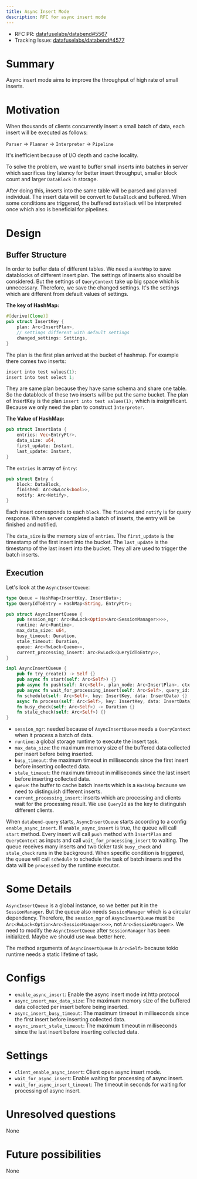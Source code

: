 ```yaml
---
title: Async Insert Mode
description: RFC for async insert mode
---
```


- RFC PR: [datafuselabs/databend#5567](https://github.com/datafuselabs/databend/pull/5567)
- Tracking Issue: [datafuselabs/databend#4577](https://github.com/datafuselabs/databend/issues/4577)

# Summary

Async insert mode aims to improve the throughput of high rate of small inserts.

# Motivation

When thousands of clients concurrently insert a small batch of data, each insert will be executed as follows:

`Parser` -> `Planner` -> `Interpreter` -> `Pipeline`

It's inefficient because of I/O depth and cache locality.

To solve the problem, we want to buffer small inserts into batches in server which sacrifices tiny latency for better insert throughput, smaller block count and larger `DataBlock` in storage.

After doing this, inserts into the same table will be parsed and planned individual. The insert data will be convert to `DataBlock` and buffered. When some conditions are triggered, the buffered `DataBlock` will be interpreted once which also is beneficial for pipelines.

# Design

## Buffer Structure
In order to buffer data of different tables. We need a `HashMap` to save datablocks of different insert plan. The settings of inserts also should be considered. But the settings of `QueryContext` take up big space which is unnecessary. Therefore, we save the changed settings. It's the settings which are different from default values of settings.

**The key of HashMap:**

```rust
#[derive(Clone)]
pub struct InsertKey {
    plan: Arc<InsertPlan>,
    // settings different with default settings
    changed_settings: Settings,
}
```

The plan is the first plan arrived at the bucket of hashmap. For example there comes two inserts:

```rust
insert into test values(1);
insert into test select 1;
```

They are same plan because they have same schema and share one table. So the datablock of these two inserts will be put the same bucket. The plan of InsertKey is the plan `insert into test values(1);` which is insignificant. Because we only need the plan to construct `Interpreter`.

**The Value of HashMap:**

```rust
pub struct InsertData {
    entries: Vec<EntryPtr>,
    data_size: u64,
    first_update: Instant,
    last_update: Instant,
}
```

The `entries` is array of `Entry`:

```rust
pub struct Entry {
    block: DataBlock,
    finished: Arc<RwLock<bool>>,
    notify: Arc<Notify>,
}
```

Each insert corresponds to each `block`. The `finished` and `notify` is for query response. When server completed a batch of inserts, the entry will be finished and notified.

The `data_size` is the memory size of `entries`. The `first_update` is the timestamp of the first insert into the bucket. The `last_update` is the timestamp of the last insert into the bucket. They all are used to trigger the batch inserts.

## Execution

Let's look at the `AsyncInsertQueue`:

```rust
type Queue = HashMap<InsertKey, InsertData>;
type QueryIdToEntry = HashMap<String, EntryPtr>;

pub struct AsyncInsertQueue {
    pub session_mgr: Arc<RwLock<Option<Arc<SessionManager>>>>,
    runtime: Arc<Runtime>,
    max_data_size: u64,
    busy_timeout: Duration,
    stale_timeout: Duration,
    queue: Arc<RwLock<Queue>>,
    current_processing_insert: Arc<RwLock<QueryIdToEntry>>,
}

impl AsyncInsertQueue {
    pub fn try_create() -> Self {}
    pub async fn start(self: Arc<Self>) {}
    pub async fn push(self: Arc<Self>, plan_node: Arc<InsertPlan>, ctx: Arc<QueryContext>) -> Result<()> {}
    pub async fn wait_for_processing_insert(self: Arc<Self>, query_id: String, time_out: Duration,) -> Result<()> {}
    fn schedule(self: Arc<Self>, key: InsertKey, data: InsertData) {}
    async fn process(self: Arc<Self>, key: InsertKey, data: InsertData) {}
    fn busy_check(self: Arc<Self>) -> Duration {}
    fn stale_check(self: Arc<Self>) {}
}
```

- `session_mgr`: needed because of `AsyncInsertQueue` needs a `QueryContext` when it process a batch of data.
- `runtime`: a global storage runtime to execute the insert task.
- `max_data_size`: the maximum memory size of the buffered data collected per insert before being inserted.
- `busy_timeout`: the maximum timeout in milliseconds since the first insert before inserting collected data.
- `stale_timeout`: the maximum timeout in milliseconds since the last insert before inserting collected data.
- `queue`: the buffer to cache batch inserts which is a `HashMap` because we need to distinguish different inserts.
- `current_processing_insert`: inserts which are processing and clients wait for the processing result. We use `QueryId` as the key to distinguish different clients.

When `databend-query` starts, `AsyncInsertQueue` starts according to a config `enable_async_insert`. If `enable_async_insert` is true, the queue will call `start` method. Every insert will call `push` method with `InsertPlan` and `QueryContext` as inputs and call `wait_for_processing_insert` to waiting. The queue receives many inserts and two ticker task `busy_check` and `stale_check` runs in the background. When specific condition is triggered, the queue will call `schedule` to schedule the task of batch inserts and the data will be `process`ed by the runtime executor.

# Some Details

`AsyncInsertQueue` is a global instance, so we better put it in the `SessionManager`. But the queue also needs `SessionManager` which is a circular dependency. Therefore, the `session_mgr` of `AsyncInsertQueue` must be `Arc<RwLock<Option<Arc<SessionManager>>>>`, not `Arc<SessionManager>`. We need to modify the `AsyncInsertQueue` after `SessionManager` has been initialized. Maybe we should use `Weak` better here.

The method arguments of `AsyncInsertQueue` is `Arc<Self>` because tokio runtime needs a static lifetime of task.

# Configs

- `enable_async_insert`: Enable the async insert mode int http protocol
- `async_insert_max_data_size`: The maximum memory size of the buffered data collected per insert before being inserted.
- `async_insert_busy_timeout`: The maximum timeout in milliseconds since the first insert before inserting collected data.
- `async_insert_stale_timeout`: The maximum timeout in milliseconds since the last insert before inserting collected data.

# Settings

- `client_enable_async_insert`: Client open async insert mode.
- `wait_for_async_insert`: Enable waiting for processing of async insert.
- `wait_for_async_insert_timeout`: The timeout in seconds for waiting for processing of async insert.

# Unresolved questions

None

# Future possibilities

None